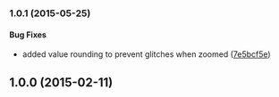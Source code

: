<a name="1.0.1"></a>
### 1.0.1 (2015-05-25)


#### Bug Fixes

* added value rounding to prevent glitches when zoomed ([7e5bcf5e](https://github.com/fczbkk/gap-grid/commit/7e5bcf5ece9c236081cd6a62a11ae9d773cb2922))


<a name="1.0.0"></a>
## 1.0.0 (2015-02-11)


